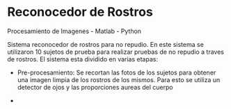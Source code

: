 # Reconocedor de Rostros
Procesamiento de Imagenes - Matlab - Python

Sistema reconocedor de rostros para no repudio.
En este sistema se utilizaron 10 sujetos de prueba para realizar pruebas de no repudio a traves de rostros.
El sistema esta dividido en varias etapas:

* Pre-procesamiento: Se recortan las fotos de los sujetos para obtener una imagen limpia de los rostros de los mismos. Para esto se utiliza un detector de ojos y las proporciones aureas del cuerpo

* 
